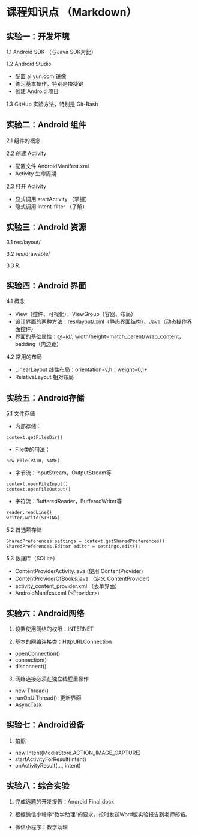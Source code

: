 # 课程知识点 （Markdown）

## 实验一：开发坏境

1.1 Android SDK （与Java SDK对比）  

1.2 Android Studio   
- 配置 aliyun.com 镜像
- 练习基本操作，特别是快捷键
- 创建 Android 项目   

1.3 GitHub 实验方法，特别是 Git-Bash

## 实验二：Android 组件

2.1 组件的概念   

2.2 创建 Activity    
- 配置文件 AndroidManifest.xml 
- Activity 生命周期

2.3 打开 Activity  
- 显式调用 startActivity （掌握） 
- 隐式调用 intent-filter （了解）

## 实验三：Android 资源

3.1 res/layout/

3.2 res/drawable/ 

3.3 R.

## 实验四：Android 界面  

4.1 概念  

- View（控件、可视化），ViewGroup（容器、布局）
- 设计界面的两种方法：res/layout/.xml（静态界面结构）、Java（动态操作界面控件）  
- 界面的基础属性：@+id/, width/height=match_parent/wrap_content，padding（内边距）  

4.2 常用的布局  

- LinearLayout 线性布局：orientation=v,h；weight=0,1+
- RelativeLayout 相对布局

## 实验五：Android存储

5.1 文件存储  

- 内部存储：  
```  
context.getFilesDir()
```  
- File类的用法：  
```
new File(PATH, NAME)
```  
- 字节流：InputStream，OutputStream等  
```
context.openFileInput() 
context.openFileOutput()  
```
- 字符流：BufferedReader，BufferedWriter等  
```   
reader.readLine()  
writer.write(STRING)  
```  

5.2 首选项存储  

```  
SharedPreferences settings = context.getSharedPreferences()
SharedPreferences.Editor editor = settings.edit();
```  

5.3 数据库（SQLite） 

- ContentProviderActivity.java (使用 ContentProvider)
- ContentProviderOfBooks.java （定义 ContentProvider）
- activity_content_provider.xml （表单界面）
- AndroidManifest.xml (\<Provider\>)

## 实验六：Android网络

1. 设置使用网络的权限：INTERNET

2. 基本的网络连接类：HttpURLConnection 

- openConnection()
- connection()
- disconnect() 

3. 网络连接必须在独立线程里操作

- new Thread()
- runOnUiThread(): 更新界面  
- AsyncTask


## 实验七：Android设备

1. 拍照

- new Intent(MediaStore.ACTION_IMAGE_CAPTURE)  
- startActivityForResult(intent)  
- onActivityResult(..., intent)

## 实验八：综合实验

1. 完成选题的开发报告：Android.Final.docx 

2. 根据微信小程序“教学助理”的要求，按时发送Word版实验报告到老师邮箱。

- 微信小程序：教学助理
